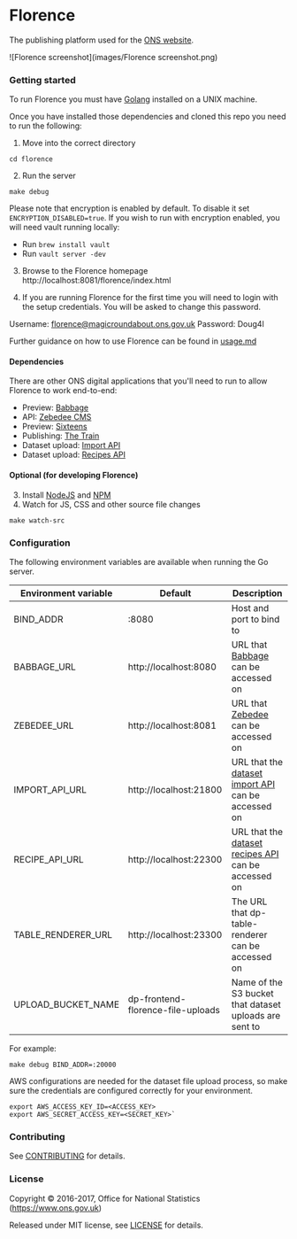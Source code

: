 Florence
================

The publishing platform used for the [ONS website](https://www.ons.gov.uk).

![Florence screenshot](images/Florence screenshot.png)

### Getting started

To run Florence you must have [Golang](https://golang.org/) installed on a UNIX machine.

Once you have installed those dependencies and cloned this repo you need to run the following:

1. Move into the correct directory
```
cd florence
```
2. Run the server
```
make debug
```

Please note that encryption is enabled by default. To disable it set `ENCRYPTION_DISABLED=true`. If you wish to run with encryption
enabled, you will need vault running locally:

- Run `brew install vault`
- Run `vault server -dev`

3. Browse to the Florence homepage http://localhost:8081/florence/index.html

4. If you are running Florence for the first time you will need to login with the setup credentials. You will be asked to change this password.

Username: florence@magicroundabout.ons.gov.uk
Password: Doug4l

Further guidance on how to use Florence can be found in [usage.md](USAGE.md)

#### Dependencies

There are other ONS digital applications that you'll need to run to allow Florence to work end-to-end:

- Preview: [Babbage](https://github.com/ONSdigital/babbage)
- API: [Zebedee CMS](https://github.com/ONSdigital/zebedee)
- Preview: [Sixteens](https://github.com/ONSdigital/sixteens)
- Publishing: [The Train](https://github.com/ONSdigital/sixteens)
- Dataset upload: [Import API](https://github.com/ONSdigital/dp-import-api)
- Dataset upload: [Recipes API](https://github.com/ONSdigital/dp-recipe-api)

#### Optional (for developing Florence)

3. Install [NodeJS](https://nodejs.org/en/) and [NPM](https://www.npmjs.com/)
4. Watch for JS, CSS and other source file changes
```
make watch-src
```

### Configuration

The following environment variables are available when running the Go server.

| Environment variable | Default                           | Description                                                                                                                              |
|----------------------|-----------------------------------|------------------------------------------------------------------------------------------------------------------------------------------|
| BIND_ADDR            | :8080                             | Host and port to bind to                                                                                                                 |
| BABBAGE_URL          | http://localhost:8080             | URL that [Babbage](https://github.com/ONSdigital/babbage) can be accessed on                                                                                                      |
| ZEBEDEE_URL          | http://localhost:8081             | URL that [Zebedee](https://github.com/ONSdigital/zebedee) can be accessed on                                                                                                      |
| IMPORT_API_URL       | http://localhost:21800            | URL that the [dataset import API](https://github.com/ONSdigital/dp-import-api) can be accessed on                                                                                       |
| RECIPE_API_URL       | http://localhost:22300            | URL that the [dataset recipes API](https://github.com/ONSdigital/dp-recipe-api) can be accessed on                                                                                      |
| TABLE_RENDERER_URL     | http://localhost:23300  | The URL that dp-table-renderer can be accessed on                                                                                          |
| UPLOAD_BUCKET_NAME   | dp-frontend-florence-file-uploads | Name of the S3 bucket that dataset uploads are sent to                                                                                      |

For example:
```
make debug BIND_ADDR=:20000
```

AWS configurations are needed for the dataset file upload process, so make sure the credentials are configured correctly for your environment.
```
export AWS_ACCESS_KEY_ID=<ACCESS_KEY>
export AWS_SECRET_ACCESS_KEY=<SECRET_KEY>`
```

### Contributing

See [CONTRIBUTING](CONTRIBUTING.md) for details.

### License

Copyright © 2016-2017, Office for National Statistics (https://www.ons.gov.uk)

Released under MIT license, see [LICENSE](LICENSE.md) for details.
